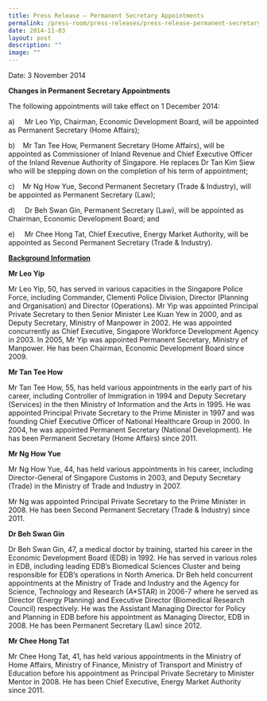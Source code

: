 ```yaml
---
title: Press Release – Permanent Secretary Appointments
permalink: /press-room/press-releases/press-release-permanent-secretary-appointments-2/
date: 2014-11-03
layout: post
description: ""
image: ""
---
```

Date: 3 November 2014

**Changes in Permanent Secretary Appointments**

The following appointments will take effect on 1 December 2014:

a)     Mr Leo Yip, Chairman, Economic Development Board, will be appointed as Permanent Secretary (Home Affairs);

b)    Mr Tan Tee How, Permanent Secretary (Home Affairs), will be appointed as Commissioner of Inland Revenue and Chief Executive Officer of the Inland Revenue Authority of Singapore. He replaces Dr Tan Kim Siew who will be stepping down on the completion of his term of appointment;

c)    Mr Ng How Yue, Second Permanent Secretary (Trade & Industry), will be appointed as Permanent Secretary (Law);

d)     Dr Beh Swan Gin, Permanent Secretary (Law), will be appointed as Chairman, Economic Development Board; and

e)     Mr Chee Hong Tat, Chief Executive, Energy Market Authority, will be appointed as Second Permanent Secretary (Trade & Industry).

<u>**Background Information**</u>

**Mr Leo Yip**

Mr Leo Yip, 50, has served in various capacities in the Singapore Police Force, including Commander, Clementi Police Division, Director (Planning and Organisation) and Director (Operations). Mr Yip was appointed Principal Private Secretary to then Senior Minister Lee Kuan Yew in 2000, and as Deputy Secretary, Ministry of Manpower in 2002. He was appointed concurrently as Chief Executive, Singapore Workforce Development Agency in 2003. In 2005, Mr Yip was appointed Permanent Secretary, Ministry of Manpower. He has been Chairman, Economic Development Board since 2009.

**Mr Tan Tee How**

Mr Tan Tee How, 55, has held various appointments in the early part of his career, including Controller of Immigration in 1994 and Deputy Secretary (Services) in the then Ministry of Information and the Arts in 1995. He was appointed Principal Private Secretary to the Prime Minister in 1997 and was founding Chief Executive Officer of National Healthcare Group in 2000. In 2004, he was appointed Permanent Secretary (National Development). He has been Permanent Secretary (Home Affairs) since 2011.

**Mr Ng How Yue**

Mr Ng How Yue, 44, has held various appointments in his career, including Director-General of Singapore Customs in 2003, and Deputy Secretary (Trade) in the Ministry of Trade and Industry in 2007.

Mr Ng was appointed Principal Private Secretary to the Prime Minister in 2008. He has been Second Permanent Secretary (Trade & Industry) since 2011.

**Dr Beh Swan Gin**

Dr Beh Swan Gin, 47, a medical doctor by training, started his career in the Economic Development Board (EDB) in 1992. He has served in various roles in EDB, including leading EDB’s Biomedical Sciences Cluster and being responsible for EDB’s operations in North America. Dr Beh held concurrent appointments at the Ministry of Trade and Industry and the Agency for Science, Technology and Research (A\*STAR) in 2006-7 where he served as Director (Energy Planning) and Executive Director (Biomedical Research Council) respectively. He was the Assistant Managing Director for Policy and Planning in EDB before his appointment as Managing Director, EDB in 2008. He has been Permanent Secretary (Law) since 2012.

**Mr Chee Hong Tat**

Mr Chee Hong Tat, 41, has held various appointments in the Ministry of Home Affairs, Ministry of Finance, Ministry of Transport and Ministry of Education before his appointment as Principal Private Secretary to Minister Mentor in 2008. He has been Chief Executive, Energy Market Authority since 2011.